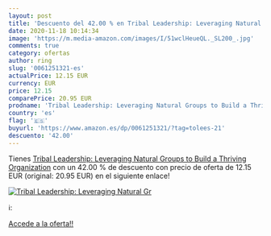 ```yaml
---
layout: post
title: 'Descuento del 42.00 % en Tribal Leadership: Leveraging Natural Gr'
date: 2020-11-18 10:14:34
image: 'https://m.media-amazon.com/images/I/51wclHeueQL._SL200_.jpg'
comments: true
category: ofertas
author: ring
slug: '0061251321-es'
actualPrice: 12.15 EUR
currency: EUR
price: 12.15
comparePrice: 20.95 EUR
prodname: 'Tribal Leadership: Leveraging Natural Groups to Build a Thriving Organization'
country: 'es'
flag: '🇪🇸'
buyurl: 'https://www.amazon.es/dp/0061251321/?tag=tolees-21'
descuento: '42.00'
---
```


Tienes [Tribal Leadership: Leveraging Natural Groups to Build a Thriving Organization](https://www.amazon.es/dp/0061251321/?tag=tolees-21) con un 42.00 % de descuento con precio de oferta de 12.15 EUR (original: 20.95 EUR) en el siguiente enlace!

[![Tribal Leadership: Leveraging Natural Gr](https://m.media-amazon.com/images/I/51wclHeueQL._SL200_.jpg)](https://www.amazon.es/dp/0061251321/?tag=tolees-21)

ℹ️:


[Accede a la oferta!!](https://www.amazon.es/dp/0061251321/?tag=tolees-21)
